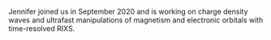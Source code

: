 Jennifer joined us in September 2020 and is working on charge density waves and ultrafast manipulations of magnetism and electronic orbitals with time-resolved RIXS.
